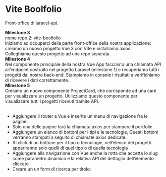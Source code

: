 # Vite Boolfolio

Front-office di laravel-api.

**Milestone 3**<br>
nome repo 2: vite-boolfolio<br>
Iniziamo ad occuparci della parte front-office della nostra applicazione: creiamo un nuovo progetto Vue 3 con Vite e installiamo axios.<br>
Colleghiamo questo progetto ad una repo separata.<br>
**Milestone 4**<br>
Nel componente principale della nostra Vue App facciamo una chiamata API all’endpoint costruito nel progetto Laravel (milestone 1) e recuperiamo tutti i progetti dal nostro back-end.
Stampiamo in console i risultati e verifichiamo di ricevere i dati correttamente.<br>
**Milestone 5**<br>
Creiamo un nuovo componente ProjectCard, che corrisponde ad una card per visualizzare un progetto. Utilizziamo questo componente per visualizzare tutti i progetti ricevuti tramite API.<br>
<br>
- Aggiungere il router a Vue e inserite  un menu di navigazione fra le pagine.
- Solo una delle pagine farà la chiamata axios per stampare il portfolio.
- Aggiungere un elenco di  bottoni per i tipi  e le tecnologie, Questi bottoni verranno stampati a seguito di chiamate axios dedicate.
- Al click di un bottone per il tipo o  tecnologie, nell’elenco dei progetti appariranno solo quelli di quel tipo o di quella tecnologia
- Aggiungere alla navigazione con Vue anche la rotta che accetta lo slug come parametro dinamico e la relativa API del dettaglio dell’elemento cliccato
- Creare un un form di ricerca per titolo;